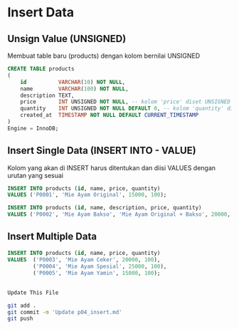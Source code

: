 # Insert Data

## Unsign Value (UNSIGNED)
Membuat table baru (products) dengan kolom bernilai UNSIGNED
```sql
CREATE TABLE products
(
    id          VARCHAR(10) NOT NULL,
    name        VARCHAR(100) NOT NULL,
    description TEXT,
    price       INT UNSIGNED NOT NULL, -- kolom 'price' diset UNSIGNED karena tidak boleh negatif
    quantity    INT UNSIGNED NOT NULL DEFAULT 0, -- kolom 'quantity' diset UNSIGNED karena tidak boleh negatif
    created_at  TIMESTAMP NOT NULL DEFAULT CURRENT_TIMESTAMP
)
Engine = InnoDB;
```

## Insert Single Data (INSERT INTO - VALUE)
Kolom yang akan di INSERT harus ditentukan dan diisi VALUES dengan urutan yang sesuai
```sql
INSERT INTO products (id, name, price, quantity) 
VALUES ('P0001', 'Mie Ayam Original', 15000, 100);
```
```sql
INSERT INTO products (id, name, description, price, quantity) 
VALUES ('P0002', 'Mie Ayam Bakso', 'Mie Ayam Original + Bakso', 20000, 100); 
```

## Insert Multiple Data
```sql
INSERT INTO products (id, name, price, quantity) 
VALUES 	('P0003', 'Mie Ayam Ceker', 20000, 100),
		('P0004', 'Mie Ayam Spesial', 25000, 100),
        ('P0005', 'Mie Ayam Yamin', 15000, 100);
```

##
```bash
Update This File
```
```bash
git add .
git commit -m 'Update p04_insert.md'
git push

```